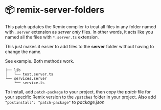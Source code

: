 # 📦 remix-server-folders

This patch updates the Remix compiler to treat all files in any folder named with `.server` extension as _server only_ files. In other words, it acts like you named all the files with `*.server.ts` extension.

This just makes it easier to add files to the **server** folder without having to change the name.

See example. Both methods work.

```
├── lib
│   └── test.server.ts
└── services.server
    └── service.ts
```

To install, add `patch-package` to your project, then copy the _patch_ file for your specific Remix version to the `/patches` folder in your project. Also add `"postinstall": "patch-package"` to _package.json_
